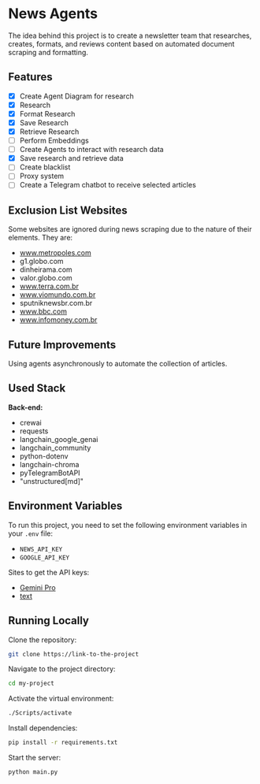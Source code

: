 # News Agents

The idea behind this project is to create a newsletter team that researches, creates, formats, and reviews content based on automated document scraping and formatting.

## Features

- [x] Create Agent Diagram for research
- [x] Research
- [x] Format Research
- [x] Save Research
- [x] Retrieve Research
- [ ] Perform Embeddings
- [ ] Create Agents to interact with research data
- [x] Save research and retrieve data
- [ ] Create blacklist
- [ ] Proxy system
- [ ] Create a Telegram chatbot to receive selected articles

## Exclusion List Websites

Some websites are ignored during news scraping due to the nature of their elements. They are:

- www.metropoles.com
- g1.globo.com
- dinheirama.com
- valor.globo.com
- www.terra.com.br
- www.viomundo.com.br
- sputniknewsbr.com.br
- www.bbc.com
- www.infomoney.com.br

## Future Improvements

Using agents asynchronously to automate the collection of articles.

## Used Stack

**Back-end:**
- crewai
- requests
- langchain_google_genai
- langchain_community
- python-dotenv
- langchain-chroma
- pyTelegramBotAPI
- "unstructured[md]"

## Environment Variables

To run this project, you need to set the following environment variables in your `.env` file:

- `NEWS_API_KEY`
- `GOOGLE_API_KEY`

Sites to get the API keys:
- [Gemini Pro](https://ai.google.dev/)
- [text](https://newsapi.org/)

## Running Locally

Clone the repository:

```bash
git clone https://link-to-the-project
```

Navigate to the project directory:

```bash
cd my-project
```

Activate the virtual environment:

```bash
./Scripts/activate
```

Install dependencies:

```bash
pip install -r requirements.txt
```

Start the server:

```bash
python main.py
```
